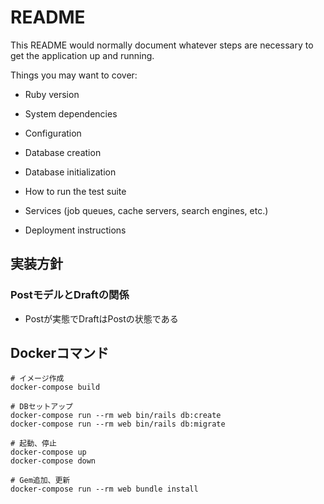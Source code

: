 # README

This README would normally document whatever steps are necessary to get the
application up and running.

Things you may want to cover:

* Ruby version

* System dependencies

* Configuration

* Database creation

* Database initialization

* How to run the test suite

* Services (job queues, cache servers, search engines, etc.)

* Deployment instructions

## 実装方針
### PostモデルとDraftの関係
- Postが実態でDraftはPostの状態である

## Dockerコマンド
```
# イメージ作成
docker-compose build

# DBセットアップ
docker-compose run --rm web bin/rails db:create
docker-compose run --rm web bin/rails db:migrate

# 起動、停止
docker-compose up
docker-compose down

# Gem追加、更新
docker-compose run --rm web bundle install
```
